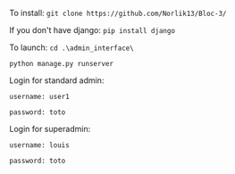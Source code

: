 To install: 
`git clone https://github.com/Norlik13/Bloc-3/`

If you don't have django:
`pip install django`


To launch:
`cd .\admin_interface\`

`python manage.py runserver `



Login for standard admin:

`username: user1`

`password: toto`


Login for superadmin:

`username: louis`

`password: toto`
